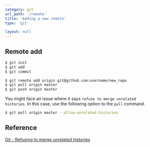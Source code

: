 ```yaml
---
category: git
url_path: '/remote'
title: 'Adding a new remote'
type: 'git'

layout: null
---
```


## Remote add 
```sh
$ git init
$ git add
$ git commit

$ git remote add origin git@github.com:username/new_repo
$ git pull origin master
$ git push origin master
```

You might face an issue where it says `refuse to merge unrelated histories`. 
In this case, use the following option to the `pull` command.

```sh
$ git pull origin master --allow-unrelated-histories
```

## Reference
[Git - Refusing to merge unrelated histories](https://www.educative.io/edpresso/the-fatal-refusing-to-merge-unrelated-histories-git-error)
